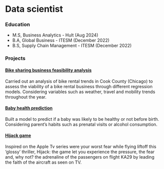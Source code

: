 # Data scientist

### Education
- M.S, Business Analytics - Hult (Aug 2024)
- B.A, Global Business - ITESM (December 2022)
- B.S, Supply Chain Management - ITESM (December 2022)

### Projects

<h4><a href="https://github.com/rebe-canales/bike-sharing-regression/blob/main/Canales_Rebeca_A1.ipynb">Bike sharing business feasibility analysis</a></h4>
Carried out an analysis of bike rental trends in Cook County (Chicago) to assess the viability of a bike rental business through different regression models. Considering variables such as weather, travel and mobility trends throughout the year.

<h4><a href="https://github.com/rebe-canales/baby-weight-classification">Baby health prediction</a></h4>
Built a  model  to predict if a baby was likely to be healthy or not before birth. Considering parent’s habits such as prenatal visits or alcohol consumption. 

<h4><a href="https://github.com/rebe-canales/hijack-adventure-game/blob/main/Hijack.ipynb">Hijack game</a></h4>
Inspired on the Apple Tv series were your worst fear while flying liftoff this ‘glossy’ thriller, Hijack: the game let you experience the pressure, the fear and, why not? the adrenaline of the passengers on flight KA29 by leading the faith of the aircraft as seen on TV.
